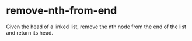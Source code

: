 # remove-nth-from-end
Given the head of a linked list, remove the nth node from the end of the list and return its head.
